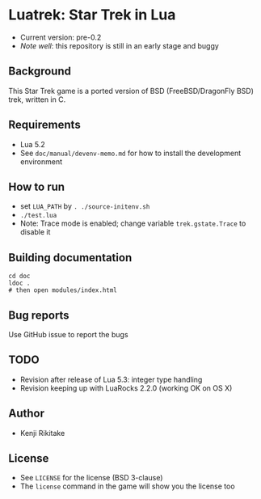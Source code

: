 # Luatrek: Star Trek in Lua

* Current version: pre-0.2
* *Note well*: this repository is still in an early stage and buggy

## Background

This Star Trek game is a ported version of BSD (FreeBSD/DragonFly BSD) trek, written in C.

## Requirements

* Lua 5.2
* See `doc/manual/devenv-memo.md` for how to install the development environment

## How to run

* set `LUA_PATH` by `. ./source-initenv.sh`
* `./test.lua`
* Note: Trace mode is enabled; change variable `trek.gstate.Trace` to disable it

## Building documentation

    cd doc
    ldoc .
    # then open modules/index.html

## Bug reports

Use GitHub issue to report the bugs

## TODO

* Revision after release of Lua 5.3: integer type handling
* Revision keeping up with LuaRocks 2.2.0 (working OK on OS X)

## Author

* Kenji Rikitake

## License

* See `LICENSE` for the license (BSD 3-clause)
* The `license` command in the game will show you the license too

